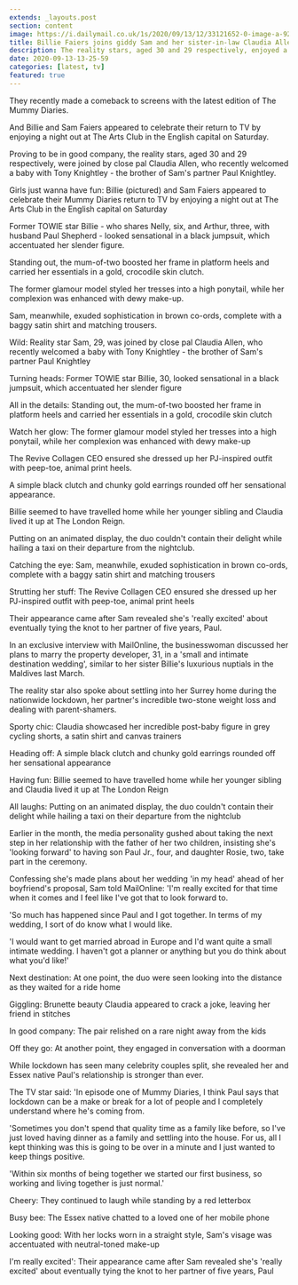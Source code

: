 ```yaml
---
extends: _layouts.post
section: content
image: https://i.dailymail.co.uk/1s/2020/09/13/12/33121652-0-image-a-92_1599995774018.jpg 
title: Billie Faiers joins giddy Sam and her sister-in-law Claudia Allen during boozy night out 
description: The reality stars, aged 30 and 29 respectively, enjoyed a night out at The Arts Club with new mum Claudia in the English capital on Saturday. 
date: 2020-09-13-13-25-59 
categories: [latest, tv] 
featured: true 
--- 
```

They recently made a comeback to screens with the latest edition of The Mummy Diaries.

And Billie and Sam Faiers appeared to celebrate their return to TV by enjoying a night out at The Arts Club in the English capital on Saturday.

Proving to be in good company, the reality stars, aged 30 and 29 respectively, were joined by close pal Claudia Allen, who recently welcomed a baby with Tony Knightley - the brother of Sam's partner Paul Knightley.

Girls just wanna have fun: Billie (pictured) and Sam Faiers appeared to celebrate their Mummy Diaries return to TV by enjoying a night out at The Arts Club in the English capital on Saturday

Former TOWIE star Billie - who shares Nelly, six, and Arthur, three, with husband Paul Shepherd - looked sensational in a black jumpsuit, which accentuated her slender figure.

Standing out, the mum-of-two boosted her frame in platform heels and carried her essentials in a gold, crocodile skin clutch.

The former glamour model styled her tresses into a high ponytail, while her complexion was enhanced with dewy make-up.  

Sam, meanwhile, exuded sophistication in brown co-ords, complete with a baggy satin shirt and matching trousers. 

Wild: Reality star Sam, 29, was joined by close pal Claudia Allen, who recently welcomed a baby with Tony Knightley - the brother of Sam's partner Paul Knightley

Turning heads: Former TOWIE star Billie, 30, looked sensational in a black jumpsuit, which accentuated her slender figure

All in the details: Standing out, the mum-of-two boosted her frame in platform heels and carried her essentials in a gold, crocodile skin clutch

Watch her glow: The former glamour model styled her tresses into a high ponytail, while her complexion was enhanced with dewy make-up

The Revive Collagen CEO ensured she dressed up her PJ-inspired outfit with peep-toe, animal print heels.

A simple black clutch and chunky gold earrings rounded off her sensational appearance. 

Billie seemed to have travelled home while her younger sibling and Claudia lived it up at The London Reign.

Putting on an animated display, the duo couldn't contain their delight while hailing a taxi on their departure from the nightclub. 

Catching the eye: Sam, meanwhile, exuded sophistication in brown co-ords, complete with a baggy satin shirt and matching trousers

Strutting her stuff: The Revive Collagen CEO ensured she dressed up her PJ-inspired outfit with peep-toe, animal print heels

Their appearance came after Sam revealed she's 'really excited' about eventually tying the knot to her partner of five years, Paul.

In an exclusive interview with MailOnline, the businesswoman discussed her plans to marry the property developer, 31, in a 'small and intimate destination wedding', similar to her sister Billie's luxurious nuptials in the Maldives last March.

The reality star also spoke about settling into her Surrey home during the nationwide lockdown, her partner's incredible two-stone weight loss and dealing with parent-shamers.

Sporty chic: Claudia showcased her incredible post-baby figure in grey cycling shorts, a satin shirt and canvas trainers 

Heading off: A simple black clutch and chunky gold earrings rounded off her sensational appearance

Having fun: Billie seemed to have travelled home while her younger sibling and Claudia lived it up at The London Reign

All laughs: Putting on an animated display, the duo couldn't contain their delight while hailing a taxi on their departure from the nightclub

Earlier in the month, the media personality gushed about taking the next step in her relationship with the father of her two children, insisting she's 'looking forward' to having son Paul Jr., four, and daughter Rosie, two, take part in the ceremony.

Confessing she's made plans about her wedding 'in my head' ahead of her boyfriend's proposal, Sam told MailOnline: 'I'm really excited for that time when it comes and I feel like I've got that to look forward to. 

'So much has happened since Paul and I got together. In terms of my wedding, I sort of do know what I would like. 

'I would want to get married abroad in Europe and I'd want quite a small intimate wedding. I haven't got a planner or anything but you do think about what you'd like!'

Next destination: At one point, the duo were seen looking into the distance as they waited for a ride home

Giggling: Brunette beauty Claudia appeared to crack a joke, leaving her friend in stitches

In good company: The pair relished on a rare night away from the kids

Off they go: At another point, they engaged in conversation with a doorman

While lockdown has seen many celebrity couples split, she revealed her and Essex native Paul's relationship is stronger than ever.

The TV star said: 'In episode one of Mummy Diaries, I think Paul says that lockdown can be a make or break for a lot of people and I completely understand where he's coming from. 

'Sometimes you don't spend that quality time as a family like before, so I've just loved having dinner as a family and settling into the house. For us, all I kept thinking was this is going to be over in a minute and I just wanted to keep things positive. 

'Within six months of being together we started our first business, so working and living together is just normal.'  

Cheery: They continued to laugh while standing by a red letterbox

Busy bee: The Essex native chatted to a loved one of her mobile phone

Looking good: With her locks worn in a straight style, Sam's visage was accentuated with neutral-toned make-up

I'm really excited': Their appearance came after Sam revealed she's 'really excited' about eventually tying the knot to her partner of five years, Paul

